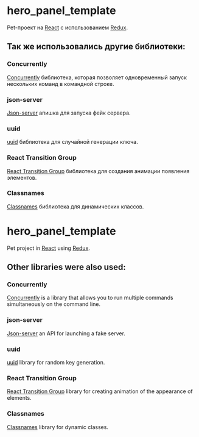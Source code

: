 # hero_panel_template
Pet-проект на [React](https://react.dev/) с использованием [Redux](https://redux.js.org/).

## Так же использовались другие библиотеки:

### Concurrently
[Сoncurrently](https://www.npmjs.com/package/concurrently) библиотека, которая позволяет одновременный запуск нескольких команд в командной строке.

### json-server
[Json-server](https://www.npmjs.com/package/json-server) апишка для запуска фейк сервера.

### uuid
[uuid](https://www.npmjs.com/package/uuid) библиотека для случайной генерации ключа.

### React Transition Group 
[React Transition Group](https://reactcommunity.org/react-transition-group/) библиотека для создания анимации появления элементов.

### Classnames
[Classnames](https://www.npmjs.com/package/classnames) библиотека для динамических классов.

# hero_panel_template
Pet project in [React](https://react.dev/) using [Redux](https://redux.js.org/).

## Other libraries were also used:

### Concurrently
[Concurrently](https://www.npmjs.com/package/concurrently) is a library that allows you to run multiple commands simultaneously on the command line.

### json-server
[Json-server](https://www.npmjs.com/package/json-server) an API for launching a fake server.

### uuid
[uuid](https://www.npmjs.com/package/uuid) library for random key generation.

### React Transition Group
[React Transition Group](https://reactcommunity.org/react-transition-group/) library for creating animation of the appearance of elements.

### Classnames
[Classnames](https://www.npmjs.com/package/classnames) library for dynamic classes.